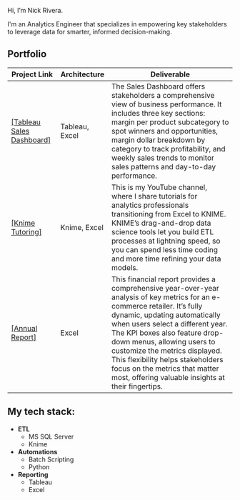 Hi, I’m Nick Rivera. 

I'm an Analytics Engineer that specializes in empowering key stakeholders to leverage data for smarter, informed decision-making.

## **Portfolio**

|Project Link |  Architecture | Deliverable|
|------------ |  ------------ | -----------|
|[[Tableau Sales Dashboard]](https://public.tableau.com/views/SuperstoreBreakEven/Dashboard1?:language=en-US&:sid=&:redirect=auth&:display_count=n&:origin=viz_share_link)  | Tableau, Excel | The Sales Dashboard offers stakeholders a comprehensive view of business performance. It includes three key sections: margin per product subcategory to spot winners and opportunities, margin dollar breakdown by category to track profitability, and weekly sales trends to monitor sales patterns and day-to-day performance.|
|[[Knime Tutoring]](https://www.youtube.com/@nickydee3088/videos) |  Knime, Excel | This is my YouTube channel, where I share tutorials for analytics professionals transitioning from Excel to KNIME. KNIME’s drag-and-drop data science tools let you build ETL processes at lightning speed, so you can spend less time coding and more time refining your data models. |
|[[Annual Report]](https://docs.google.com/spreadsheets/d/1bAlom75WmF_ZRG9_GMyMCZIxwsiYyisn/edit?usp=drive_link&ouid=109386399808223052608&rtpof=true&sd=true) |  Excel | This financial report provides a comprehensive year-over-year analysis of key metrics for an e-commerce retailer. It’s fully dynamic, updating automatically when users select a different year. The KPI boxes also feature drop-down menus, allowing users to customize the metrics displayed. This flexibility helps stakeholders focus on the metrics that matter most, offering valuable insights at their fingertips. |

## My tech stack: 
- **ETL**
  - MS SQL Server
  - Knime
- **Automations**
    - Batch Scripting
    - Python
- **Reporting**
    - Tableau
    - Excel

<!---
nick-rivera-ru/nick-rivera-ru is a ✨ special ✨ repository because its `README.md` (this file) appears on your GitHub profile.
You can click the Preview link to take a look at your changes.
--->
